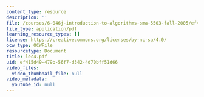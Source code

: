 ```yaml
---
content_type: resource
description: ''
file: /courses/6-046j-introduction-to-algorithms-sma-5503-fall-2005/ef415d49479b56f7d3424d70bff51d66_lec4.pdf
file_type: application/pdf
learning_resource_types: []
license: https://creativecommons.org/licenses/by-nc-sa/4.0/
ocw_type: OCWFile
resourcetype: Document
title: lec4.pdf
uid: ef415d49-479b-56f7-d342-4d70bff51d66
video_files:
  video_thumbnail_file: null
video_metadata:
  youtube_id: null
---
```

